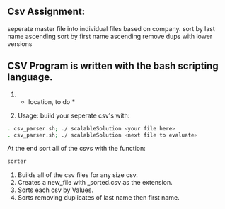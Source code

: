 ## Csv Assignment: 
seperate master file into individual files based on company.
sort by last name ascending
sort by first name ascending
remove dups with lower versions

## CSV Program is written with the bash scripting language.

1) * location, to do *

0) Usage: build your seperate csv's with:
```bash
. csv_parser.sh; ./ scalableSolution <your file here>
. csv_parser.sh; ./ scalableSolution <next file to evaluate>
```
At the end sort all of the csvs with the function:
```bash
sorter
```

1) Builds all of the csv files for any size csv.
2) Creates a new_file with _sorted.csv as the extension.
3) Sorts each csv by Values.
4) Sorts removing duplicates of last name then first name.

